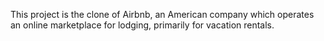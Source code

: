 This project is the clone of Airbnb, an American company which operates an online marketplace for lodging, primarily for vacation rentals.
